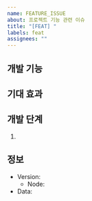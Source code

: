 ```yaml
---
name: FEATURE_ISSUE
about: 프로젝트 기능 관련 이슈
title: "[FEAT] "
labels: feat
assignees: ""
---
```


## 개발 기능

## 기대 효과

## 개발 단계

1.

## 정보

- Version:
  - Node:
- Data:
